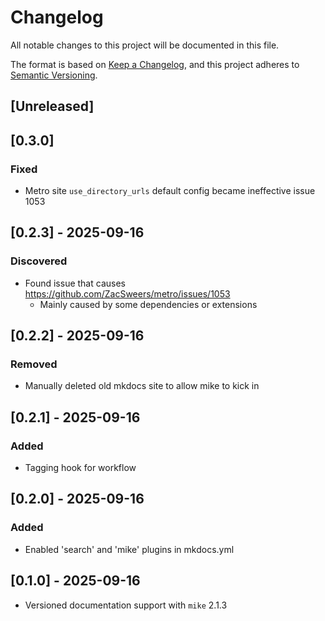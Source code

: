 # Changelog

All notable changes to this project will be documented in this file.

The format is based on [Keep a Changelog](https://keepachangelog.com/en/1.1.0/), and this project adheres to [Semantic Versioning](https://semver.org/spec/v2.0.0.html).

## [Unreleased]

## [0.3.0]

### Fixed
- Metro site `use_directory_urls` default config became ineffective issue 1053

## [0.2.3] - 2025-09-16

### Discovered
- Found issue that causes https://github.com/ZacSweers/metro/issues/1053
    - Mainly caused by some dependencies or extensions

## [0.2.2] - 2025-09-16

### Removed
- Manually deleted old mkdocs site to allow mike to kick in

## [0.2.1] - 2025-09-16

### Added
- Tagging hook for workflow

## [0.2.0] - 2025-09-16

### Added
- Enabled 'search' and 'mike' plugins in mkdocs.yml

## [0.1.0] - 2025-09-16
- Versioned documentation support with `mike` 2.1.3
